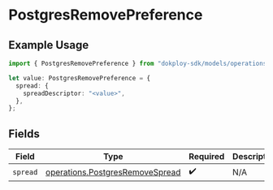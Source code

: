 # PostgresRemovePreference

## Example Usage

```typescript
import { PostgresRemovePreference } from "dokploy-sdk/models/operations";

let value: PostgresRemovePreference = {
  spread: {
    spreadDescriptor: "<value>",
  },
};
```

## Fields

| Field                                                                              | Type                                                                               | Required                                                                           | Description                                                                        |
| ---------------------------------------------------------------------------------- | ---------------------------------------------------------------------------------- | ---------------------------------------------------------------------------------- | ---------------------------------------------------------------------------------- |
| `spread`                                                                           | [operations.PostgresRemoveSpread](../../models/operations/postgresremovespread.md) | :heavy_check_mark:                                                                 | N/A                                                                                |